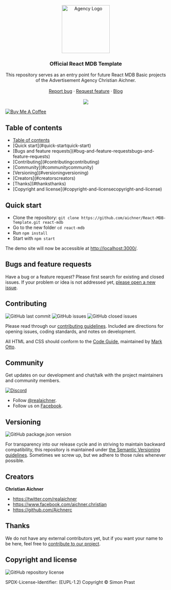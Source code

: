 <p align="center">
  <a href="https://www.aichner-christian.com/" target="_blank" rel="noopener noreferrer">
    <img src="https://www.aichner-christian.com/img/logo/logo_web.png" alt="Agency Logo" height="150">
  </a>
</p>

<h3 align="center">Official React MDB Template</h3>

<p align="center">
  This repository serves as an entry point for future React MDB Basic projects of the
  Advertisement Agency Christian Aichner.
  <br>
  <br>
  <a href="https://github.com/aichner/React-MDB-Template/issues/new?template=bug_report.md">Report bug</a>
  ·
  <a href="https://github.com/aichner/React-MDB-Template/issues/new?template=feature_request.md">Request feature</a>
  ·
  <a href="https://www.aichner-christian.com/damn/dev">Blog</a>
  <br>
  <br>
  <a href="https://www.codacy.com/app/aichner/React-MDB-Template">
    <img src="https://api.codacy.com/project/badge/Grade/579c145ee6cf4d7e8ae7c1c78a13617a" />
  </a>
</p>

<a href="https://www.buymeacoffee.com/M4SVRWQ" target="_blank"><img src="https://bmc-cdn.nyc3.digitaloceanspaces.com/BMC-button-images/custom_images/yellow_img.png" alt="Buy Me A Coffee" style="height: auto !important;width: auto !important;" ></a>


## Table of contents

- [Table of contents](#table-of-contents)
- [[](#quick-start)Quick start](#quick-startquick-start)
- [[](#bug-and-feature-requests)Bugs and feature requests](#bug-and-feature-requestsbugs-and-feature-requests)
- [[](#contributing)Contributing](#contributingcontributing)
- [[](#community)Community](#communitycommunity)
- [[](#versioning)Versioning](#versioningversioning)
- [[](#creators)Creators](#creatorscreators)
- [[](#thanks)Thanks](#thanksthanks)
- [[](#copyright-and-license)Copyright and license](#copyright-and-licensecopyright-and-license)

## [](#quick-start)Quick start

- Clone the repository: `git clone https://github.com/aichner/React-MDB-Template.git react-mdb`
- Go to the new folder `cd react-mdb`
- Run `npm install`
- Start with `npm start`

The demo site will now be accessible at [http://localhost:3000/](http://localhost:3000/).

## [](#bug-and-feature-requests)Bugs and feature requests

Have a bug or a feature request? Please first search for existing and closed issues. If your problem or idea is not
addressed yet, [please open a new issue](https://github.com/aichner/React-MDB-Template/issues/new/choose).

## [](#contributing)Contributing

![GitHub last commit](https://img.shields.io/github/last-commit/aichner/React-MDB-Template)
![GitHub issues](https://img.shields.io/github/issues-raw/aichner/React-MDB-Template)
![GitHub closed issues](https://img.shields.io/github/issues-closed-raw/aichner/React-MDB-Template?color=green)

Please read through our
[contributing guidelines](https://github.com/aichner/React-MDB-Template/blob/master/CONTRIBUTING.md). Included are
directions for opening issues, coding standards, and notes on development.

All HTML and CSS should conform to the [Code Guide](https://github.com/mdo/code-guide), maintained by
[Mark Otto](https://github.com/mdo).

## [](#community)Community

Get updates on our development and chat/talk with the project maintainers and community members.

[![Discord][discord-badge]][discord]

- Follow [@realaichner](https://twitter.com/realaichner).
- Follow us on [Facebook](https://www.facebook.com/werbeagentur.aichner).

## [](#versioning)Versioning

![GitHub package.json version](https://img.shields.io/github/package-json/v/aichner/React-MDB-Template)

For transparency into our release cycle and in striving to maintain backward compatibility, this repository is
maintained under [the Semantic Versioning guidelines](https://semver.org/). Sometimes we screw up, but we adhere to
those rules whenever possible.

## [](#creators)Creators

**Christian Aichner**

- <https://twitter.com/realaichner>
- <https://www.facebook.com/aichner.christian>
- <https://github.com/Aichnerc>

## [](#thanks)Thanks

We do not have any external contributors yet, but if you want your name to be here, feel free
to [contribute to our project](#contributing).

## [](#copyright-and-license)Copyright and license

![GitHub repository license](https://img.shields.io/badge/license-EUPL--1.2-blue)

SPDX-License-Identifier: (EUPL-1.2)
Copyright © Simon Prast

[discord-badge]: https://img.shields.io/badge/Discord-Join%20chat%20%E2%86%92-738bd7.svg
[discord]: https://discord.gg/dnxUJmk

